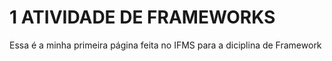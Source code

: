 # 1 ATIVIDADE DE FRAMEWORKS
 Essa é a minha primeira página feita no IFMS para a diciplina de Framework
